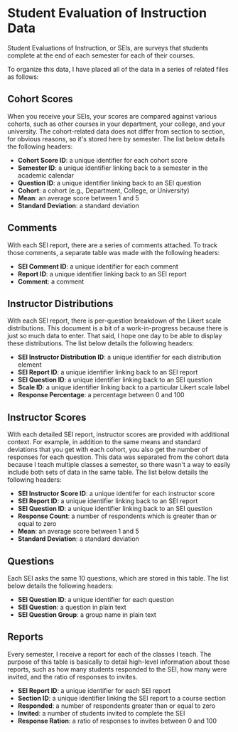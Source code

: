 # Student Evaluation of Instruction Data

Student Evaluations of Instruction, or SEIs, are surveys
that students complete at the end of each semester for
each of their courses. 

To organize this data, I have placed all of the data in a
series of related files as follows:

## Cohort Scores

When you receive your SEIs, your scores are compared against
various cohorts, such as other courses in your department, your 
college, and your university. The cohort-related data does not
differ from section to section, for obvious reasons, so it's
stored here by semester. The list below details the following
headers:

- **Cohort Score ID**: a unique identifier for each cohort score
- **Semester ID**: a unique identifier linking back to a semester in the academic calendar
- **Question ID**: a unique identifier linking back to an SEI question
- **Cohort**: a cohort (e.g., Department, College, or University)
- **Mean**: an average score between 1 and 5
- **Standard Deviation**: a standard deviation 

## Comments

With each SEI report, there are a series of comments attached.
To track those comments, a separate table was made with the following
headers:

- **SEI Comment ID**: a unique identifier for each comment
- **Report ID**: a unique identifier linking back to an SEI report
- **Comment**: a comment

## Instructor Distributions

With each SEI report, there is per-question breakdown of the
Likert scale distributions. This document is a bit of a work-in-progress
because there is just so much data to enter. That said, I hope one
day to be able to display these distributions. The list below
details the following headers:

- **SEI Instructor Distribution ID**: a unique identifier for each distribution element
- **SEI Report ID**: a unique identifier linking back to an SEI report
- **SEI Question ID**: a unique identifier linking back to an SEI question
- **Scale ID**: a unique identifier linking back to a particular Likert scale label
- **Response Percentage**: a percentage between 0 and 100

## Instructor Scores

With each detailed SEI report, instructor scores are provided with
additional context. For example, in addition to the same means and
standard deviations that you get with each cohort, you also get
the number of responses for each question. This data was separated from
the cohort data because I teach multiple classes a semester, so
there wasn't a way to easily include both sets of data in the same table.
The list below details the following headers:

- **SEI Instructor Score ID**: a unique identifer for each instructor score
- **SEI Report ID**: a unique identifier linking back to an SEI report
- **SEI Question ID**: a unique identifier linking back to an SEI question
- **Response Count**: a number of respondents which is greater than or equal to zero
- **Mean**: an average score between 1 and 5
- **Standard Deviation**: a standard deviation 

## Questions

Each SEI asks the same 10 questions, which are stored in this table.
The list below details the following headers:

- **SEI Question ID**: a unique identifier for each question
- **SEI Question**: a question in plain text
- **SEI Question Group**: a group name in plain text

## Reports

Every semester, I receive a report for each of the classes I teach.
The purpose of this table is basically to detail high-level
information about those reports, such as how many students responded
to the SEI, how many were invited, and the ratio of responses to
invites.

- **SEI Report ID**: a unique identifier for each SEI report
- **Section ID**: a unique identifier linking the SEI report to a course section
- **Responded**: a number of respondents greater than or equal to zero
- **Invited**: a number of students invited to complete the SEI
- **Response Ration**: a ratio of responses to invites between 0 and 100
